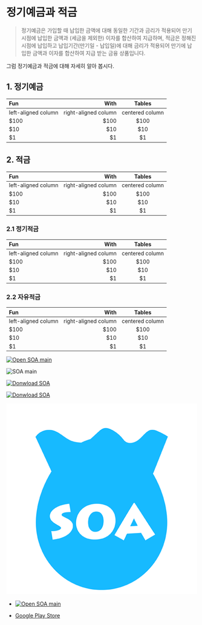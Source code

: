 # 정기예금과 적금

> 정기예금은 가입할 때 납입한 금액에 대해 동일한 기간과 금리가 적용되어 만기시점에 납입한 금액과 (세금을 제외한) 이자를 합산하여 지급하며, 적금은 정해진 시점에 납입하고 납입기간(만기일 - 납입일)에 대해 금리가 적용되어 만기에 납입한 금액과 이자를 합산하여 지급 받는 금융 상품입니다.

그럼 정기예금과 적금에 대해 자세히 알아 봅시다.

## 1. 정기예금

| Fun                  | With                 | Tables          |
| :------------------- | -------------------: |:---------------:|
| left-aligned column  | right-aligned column | centered column |
| $100                 | $100                 | $100            |
| $10                  | $10                  | $10             |
| $1                   | $1                   | $1              |

## 2. 적금

| Fun                  | With                 | Tables          |
| :------------------- | -------------------: |:---------------:|
| left-aligned column  | right-aligned column | centered column |
| $100                 | $100                 | $100            |
| $10                  | $10                  | $10             |
| $1                   | $1                   | $1              |

### 2.1 정기적금

| Fun                  | With                 | Tables          |
| :------------------- | -------------------: |:---------------:|
| left-aligned column  | right-aligned column | centered column |
| $100                 | $100                 | $100            |
| $10                  | $10                  | $10             |
| $1                   | $1                   | $1              |

### 2.2 자유적금

| Fun                  | With                 | Tables          |
| :------------------- | -------------------: |:---------------:|
| left-aligned column  | right-aligned column | centered column |
| $100                 | $100                 | $100            |
| $10                  | $10                  | $10             |
| $1                   | $1                   | $1              |


[![Open SOA main](https://icitum.github.io/web/soa/financial-tips/bank/ko/icons/ic_launcher.png "SOA main")](soa://soa_main?asset_id=12345)


<img src="https://icitum.github.io/web/soa/financial-tips/bank/ko/icons/ic_launcher.png" alt="SOA main" title="SOA main" width="200"/>


[![Donwload SOA](https://icitum.github.io/web/soa/financial-tips/bank/ko/icons/google-play.gif "Donwload SOA")](https://play.google.com/store/apps/details?id=com.icitlabs.android.apps.secretaryofassets​​)


<a href="https://play.google.com/store/apps/details?id=com.icitlabs.android.apps.secretaryofassets​​"><img src="https://icitum.github.io/web/soa/financial-tips/bank/ko/icons/google-play.gif" alt="Donwload SOA" title="Donwload SOA" width="200" /></a>


[![Open SOA main](./icons/ic_launcher_round.png "SOA main")](soa://soa_main?asset_id=12345)



* [![Open SOA main](https://icitum.github.io/web/soa/financial-tips/bank/ko/icons/ic_launcher.png "SOA main")](https://play.google.com/store/apps/details?id=com.icitlabs.android.apps.secretaryofassets)

* [Google Play Store](https://play.google.com/store/apps/details?id=com.icitlabs.android.apps.secretaryofassets)

